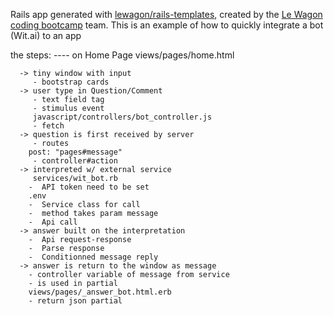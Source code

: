 Rails app generated with [lewagon/rails-templates](https://github.com/lewagon/rails-templates), created by the [Le Wagon coding bootcamp](https://www.lewagon.com) team.
   This is an example of how to quickly integrate a bot (Wit.ai) to an app

   the steps:
 ---- on Home Page  views/pages/home.html

      -> tiny window with input
         - bootstrap cards
      -> user type in Question/Comment
         - text field tag
         - stimulus event
         javascript/controllers/bot_controller.js
         - fetch
      -> question is first received by server
         - routes
        post: "pages#message"
         - controller#action
      -> interpreted w/ external service
         services/wit_bot.rb
        -  API token need to be set
        .env
        -  Service class for call
        -  method takes param message
        -  Api call
      -> answer built on the interpretation
        -  Api request-response
        -  Parse response
        -  Conditionned message reply
      -> answer is return to the window as message
        - controller variable of message from service
        - is used in partial
        views/pages/_answer_bot.html.erb
        - return json partial
